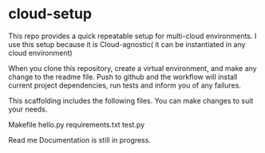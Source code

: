 # cloud-setup
This repo provides a quick repeatable setup for multi-cloud environments.
I use this setup because it is Cloud-agnostic( it can be instantiated in any cloud environment)

When you clone this repository, create a virtual environment, and make any change to the readme file. Push to github and the workflow will install current project dependencies, run tests and inform you of any failures.

This scaffolding includes the following files. You can make changes to suit your needs.

Makefile
hello.py
requirements.txt
test.py

Read me Documentation is still in progress.

